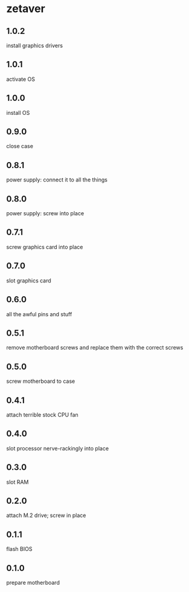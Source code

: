 # zetaver

## 1.0.2
install graphics drivers

## 1.0.1
activate OS

## 1.0.0
install OS

## 0.9.0
close case

## 0.8.1
power supply: connect it to all the things

## 0.8.0
power supply: screw into place

## 0.7.1
screw graphics card into place

## 0.7.0
slot graphics card

## 0.6.0
all the awful pins and stuff

## 0.5.1
remove motherboard screws and replace them with the correct screws

## 0.5.0
screw motherboard to case

## 0.4.1
attach terrible stock CPU fan

## 0.4.0
slot processor nerve-rackingly into place

## 0.3.0
slot RAM

## 0.2.0
attach M.2 drive; screw in place

## 0.1.1
flash BIOS

## 0.1.0
prepare motherboard
